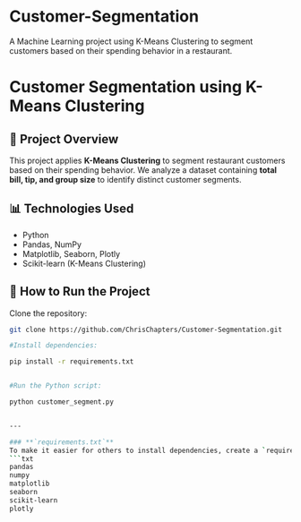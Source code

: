 # Customer-Segmentation
A Machine Learning project using K-Means Clustering to segment customers based on their spending behavior in a restaurant. 

# Customer Segmentation using K-Means Clustering

## 📌 Project Overview
This project applies **K-Means Clustering** to segment restaurant customers based on their spending behavior. We analyze a dataset containing **total bill, tip, and group size** to identify distinct customer segments.

## 📊 Technologies Used
- Python  
- Pandas, NumPy  
- Matplotlib, Seaborn, Plotly  
- Scikit-learn (K-Means Clustering)  

## 🔧 How to Run the Project
Clone the repository:  
   ```bash
   git clone https://github.com/ChrisChapters/Customer-Segmentation.git

#Install dependencies:

pip install -r requirements.txt


#Run the Python script:

python customer_segment.py


---

### **`requirements.txt`**  
To make it easier for others to install dependencies, create a `requirements.txt` file:  
```txt
pandas
numpy
matplotlib
seaborn
scikit-learn
plotly
